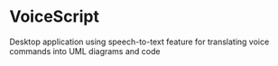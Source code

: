 # VoiceScript
Desktop application using speech-to-text feature for translating voice commands into UML diagrams and code

